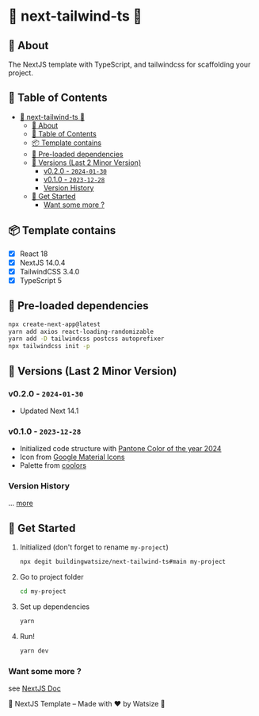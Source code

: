 # 🔺 next-tailwind-ts 🔺

## 📘 About

The NextJS template with TypeScript, and tailwindcss for scaffolding your project.

## 📝 Table of Contents

- [🔺 next-tailwind-ts 🔺](#-next-tailwind-ts-)
  - [📘 About](#-about)
  - [📝 Table of Contents](#-table-of-contents)
  - [📦 Template contains](#-template-contains)
  - [💎 Pre-loaded dependencies](#-pre-loaded-dependencies)
  - [📝 Versions (Last 2 Minor Version)](#-versions-last-2-minor-version)
    - [v0.2.0 - `2024-01-30`](#v020---2024-01-30)
    - [v0.1.0 - `2023-12-28`](#v010---2023-12-28)
    - [Version History](#version-history)
  - [📌 Get Started](#-get-started)
    - [Want some more ?](#want-some-more-)

## 📦 Template contains

- [x] React 18
- [x] NextJS 14.0.4
- [x] TailwindCSS 3.4.0
- [x] TypeScript 5

## 💎 Pre-loaded dependencies

```bash
npx create-next-app@latest
yarn add axios react-loading-randomizable
yarn add -D tailwindcss postcss autoprefixer
npx tailwindcss init -p
```

## 📝 Versions (Last 2 Minor Version)

### v0.2.0 - `2024-01-30`

- Updated Next 14.1

### v0.1.0 - `2023-12-28`

- Initialized code structure with [Pantone Color of the year 2024](https://www.pantone.com/color-of-the-year/2024)
- Icon from [Google Material Icons](https://iconbuddy.app/ic)
- Palette from [coolors](https://coolors.co/ffbe98-d35269-c7efcf-826aed-0c1821)

### Version History

... [more](./CHANGELOG.md)

## 📌 Get Started

1. Initialized (don't forget to rename `my-project`)

    ```bash
    npx degit buildingwatsize/next-tailwind-ts#main my-project
    ```

2. Go to project folder

    ```bash
    cd my-project
    ```

3. Set up dependencies

    ```bash
    yarn
    ```

4. Run!

    ```bash
    yarn dev
    ```

### Want some more ?

see [NextJS Doc](https://nextjs.org/docs)

🌈 NextJS Template – Made with ❤️ by Watsize 🌈
